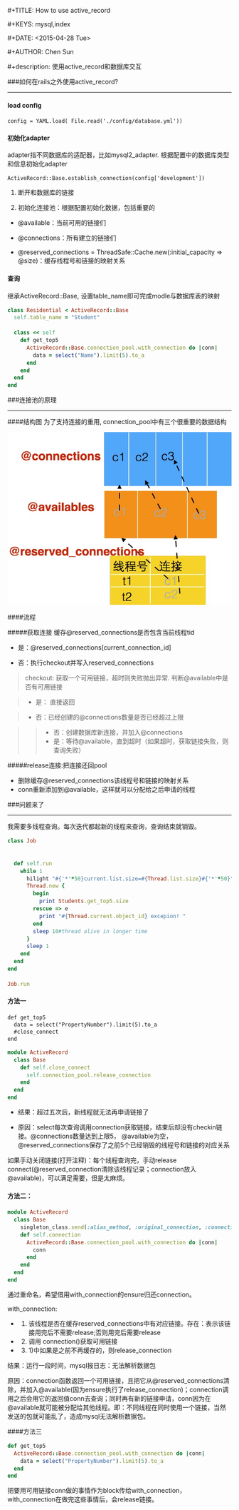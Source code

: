  #+TITLE: How to use active_record

 #+KEYS: mysql,index

 #+DATE: <2015-04-28 Tue>

 #+AUTHOR: Chen Sun

 #+description: 使用active_record和数据库交互


###如何在rails之外使用active_record?
* * *

#### load config

```
config = YAML.load( File.read('./config/database.yml'))
```

#### 初始化adapter

adapter指不同数据库的适配器，比如mysql2_adapter. 根据配置中的数据库类型和信息初始化adapter

```
ActiveRecord::Base.establish_connection(config['development'])
```

1) 断开和数据库的链接

2) 初始化连接池：根据配置初始化数据，包括重要的

* @available：当前可用的链接们

* @connections：所有建立的链接们

* @reserved_connections = ThreadSafe::Cache.new(:initial_capacity => @size)：缓存线程号和链接的映射关系

#### 查询

继承ActiveRecord::Base, 设置table_name即可完成modle与数据库表的映射

```ruby
class Residential < ActiveRecord::Base
  self.table_name = "Student"
  
  class << self
    def get_top5
      ActiveRecord::Base.connection_pool.with_connection do |conn|
        data = select("Name").limit(5).to_a
      end
    end
  end
end
```

###连接池的原理
* * *

####结构图
为了支持连接的重用, connection_pool中有三个很重要的数据结构

![Pool Structure](../imgs/pool_structure.png)

####流程

#####获取连接
缓存@reserved_connections是否包含当前线程tid

  - 是：@reserved_connections[current_connection_id]
  
  - 否：执行checkout并写入reserved_connections
  
> checkout: 获取一个可用链接，超时则失败抛出异常. 判断@available中是否有可用链接

> - 是： 直接返回

> - 否：已经创建的@connections数量是否已经超过上限
 
>> - 否：创建数据库新连接，并加入@connections
>> - 是：等待@available，直到超时（如果超时，获取链接失败，则查询失败）

#####release连接:把连接还回pool

- 删除缓存@reserved_connections该线程号和链接的映射关系
- conn重新添加到@available，这样就可以分配给之后申请的线程


###问题来了
* * *

我需要多线程查询。每次迭代都起新的线程来查询，查询结束就销毁。

```ruby
class Job


  def self.run
    while 1
      hilight "#{'*'*50}current.list.size=#{Thread.list.size}#{'*'*50}"
      Thread.new {
        begin
          print Students.get_top5.size
        rescue => e
          print "#{Thread.current.object_id} excepion! "
        end
        sleep 10#thread alive in longer time
      }
      sleep 1
    end
  end
end

Job.run
```

#### 方法一

```
def get_top5
  data = select("PropertyNumber").limit(5).to_a
  #close_connect
end
```
```ruby
module ActiveRecord
  class Base
    def self.close_connect
      self.connection_pool.release_connection
    end
  end
end
```

* 结果：超过五次后，新线程就无法再申请链接了

* 原因：select每次查询调用connection获取链接，结束后却没有checkin链接。@connections数量达到上限5， @available为空， @reserved_connections保存了之前5个已经销毁的线程号和链接的对应关系

如果手动关闭链接(打开注释)：每个线程查询完，手动release connect(@reserved_connection清除该线程记录；connection放入@available)，可以满足需要，但是太麻烦。

#### 方法二：
```ruby
module ActiveRecord
  class Base
    singleton_class.send(:alias_method, :original_connection, :connection)
    def self.connection
      ActiveRecord::Base.connection_pool.with_connection do |conn|
        conn
      end
    end
  end
end
```
通过重命名，希望借用with_connection的ensure归还connection。

with_connection:

* 1) 该线程是否在缓存reserved_connections中有对应链接。存在：表示该链接用完后不需要release;否则用完后需要release

* 2) 调用 connection()获取可用链接

* 3) 1)中如果是之前不再缓存的，则release_connection

结果：运行一段时间，mysql报日志：无法解析数据包

原因：connection函数返回一个可用链接，且把它从@reserved_connections清除，并加入@available(因为ensure执行了release_connection)；connection调用之后会用它的返回值conn去查询；同时再有新的链接申请，conn因为在@available就可能被分配给其他线程。即：不同线程在同时使用一个链接，当然发送的包就可能乱了，造成mysql无法解析数据包。

####方法三

```ruby
def get_top5
  ActiveRecord::Base.connection_pool.with_connection do |conn|
    data = select("PropertyNumber").limit(5).to_a
  end
end
```
把要用可用链接conn做的事情作为block传给with_connection，with_connection在做完这些事情后，会release链接。
